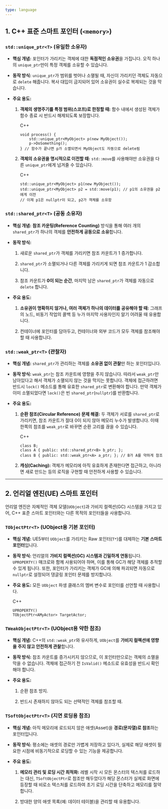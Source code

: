```yaml
---
type: language
---
```

## **1. C++ 표준 스마트 포인터 (`<memory>`)**

### **`std::unique_ptr<T>` (유일한 소유자)**

- **핵심 개념:** 포인터가 가리키는 객체에 대한 **독점적인 소유권**을 가집니다. 오직 하나의 `unique_ptr`만이 특정 객체를 소유할 수 있습니다.
    
- **동작 방식:** `unique_ptr`가 범위를 벗어나 소멸될 때, 자신이 가리키던 객체도 자동으로 `delete` 해줍니다. 복사 대입이 금지되어 있어 소유권이 실수로 복제되는 것을 막습니다.
    
- **주요 용도:**
    
    1. **객체의 생명주기를 특정 범위(스코프)로 한정할 때:** 함수 내에서 생성된 객체가 함수 종료 시 반드시 해제되도록 보장합니다.
        
        C++
        
        ```
        void process() {
            std::unique_ptr<MyObject> p(new MyObject());
            p->DoSomething();
        } // 함수가 끝나면 p가 소멸되면서 MyObject도 자동으로 delete됨
        ```
        
    2. **객체의 소유권을 명시적으로 이전할 때:** `std::move`를 사용해야만 소유권을 다른 `unique_ptr`에게 넘겨줄 수 있습니다.
        
        C++
        
        ```
        std::unique_ptr<MyObject> p1(new MyObject());
        std::unique_ptr<MyObject> p2 = std::move(p1); // p1의 소유권을 p2에게 이전
        // 이제 p1은 nullptr이 되고, p2가 객체를 소유함
        ```
        

### **`std::shared_ptr<T>` (공동 소유자)**

- **핵심 개념:** **참조 카운팅(Reference Counting)** 방식을 통해 여러 개의 `shared_ptr`가 하나의 객체를 **안전하게 공동으로 소유**합니다.
    
- **동작 방식:**
    
    1. 새로운 `shared_ptr`가 객체를 가리키면 참조 카운트가 1 증가합니다.
        
    2. `shared_ptr`가 소멸되거나 다른 객체를 가리키게 되면 참조 카운트가 1 감소합니다.
        
    3. 참조 카운트가 **0이 되는 순간**, 마지막 남은 `shared_ptr`가 객체를 자동으로 `delete` 합니다.
        
- **주요 용도:**
    
    1. **소유권이 명확하지 않거나, 여러 객체가 하나의 데이터를 공유해야 할 때:** 그래프의 노드, 비동기 작업의 콜백 등 누가 마지막 사용자인지 알기 어려울 때 유용합니다.
        
    2. 컨테이너에 포인터를 담아두고, 컨테이너와 외부 코드가 모두 객체를 참조해야 할 때 사용합니다.
        

### **`std::weak_ptr<T>` (관찰자)**

- **핵심 개념:** `shared_ptr`가 관리하는 객체를 **소유권 없이 관찰**만 하는 포인터입니다.
    
- **동작 방식:** `weak_ptr`는 참조 카운트에 영향을 주지 않습니다. 따라서 `weak_ptr`만 남아있다고 해서 객체가 소멸되지 않는 것을 막지는 못합니다. 객체에 접근하려면 반드시 `lock()` 메소드를 통해 유효한 `shared_ptr`로 변환해야 합니다. 만약 객체가 이미 소멸되었다면 `lock()`은 빈 `shared_ptr`(`nullptr`)를 반환합니다.
    
- **주요 용도:**
    
    1. **순환 참조(Circular Reference) 문제 해결:** 두 객체가 서로를 `shared_ptr`로 가리키면, 참조 카운트가 절대 0이 되지 않아 메모리 누수가 발생합니다. 이때 한쪽의 참조를 `weak_ptr`로 바꾸면 순환 고리를 끊을 수 있습니다.
        
        C++
        
        ```
        class B;
        class A { public: std::shared_ptr<B> b_ptr; };
        class B { public: std::weak_ptr<A> a_ptr; }; // B가 A를 약하게 참조
        ```
        
    2. **캐싱(Caching):** 객체가 메모리에 아직 유효하게 존재한다면 접근하고, 아니라면 새로 만드는 등의 로직을 구현할 때 안전하게 사용할 수 있습니다.
        

---

## **2. 언리얼 엔진(UE) 스마트 포인터**

언리얼 엔진은 자체적인 객체 모델(`UObject`)과 가비지 컬렉션(GC) 시스템을 가지고 있어, C++ 표준 스마트 포인터와는 다른 목적의 포인터들을 사용합니다.

### **`TObjectPtr<T>` (UObject용 기본 포인터)**

- **핵심 개념:** UE5부터 `UObject`를 가리키는 Raw 포인터(`T*`)를 대체하는 **기본 스마트 포인터**입니다.
    
- **동작 방식:** 언리얼의 **가비지 컬렉션(GC) 시스템과 긴밀하게 연동**됩니다. `UPROPERTY()` 매크로와 함께 사용되어야 하며, 이를 통해 GC가 해당 객체를 추적할 수 있게 됩니다. 또한, 포인터가 가리키는 객체가 GC에 의해 파괴되면 자동으로 `nullptr`로 설정되어 댕글링 포인터 문제를 방지합니다.
    
- **주요 용도:** 모든 `UObject` 파생 클래스의 멤버 변수로 포인터를 선언할 때 사용합니다.
    
    C++
    
    ```
    UPROPERTY()
    TObjectPtr<AMyActor> TargetActor;
    ```
    

### **`TWeakObjectPtr<T>` (UObject용 약한 참조)**

- **핵심 개념:** C++의 `std::weak_ptr`와 유사하게, `UObject`를 **가비지 컬렉션에 영향을 주지 않고 안전하게 관찰**합니다.
    
- **동작 방식:** 참조 카운트를 증가시키지 않으므로, 이 포인터만으로는 객체의 소멸을 막을 수 없습니다. 객체에 접근하기 전 `IsValid()` 메소드로 유효성을 반드시 확인해야 합니다.
    
- **주요 용도:**
    
    1. 순환 참조 방지.
        
    2. 반드시 존재하지 않아도 되는 선택적인 객체를 참조할 때.
        

### **`TSoftObjectPtr<T>` (지연 로딩용 참조)**

- **핵심 개념:** 아직 메모리에 로드되지 않은 애셋(Asset)을 **경로(문자열)로 참조**하는 포인터입니다.
    
- **동작 방식:** 평소에는 애셋의 경로만 가볍게 저장하고 있다가, 실제로 해당 애셋이 필요한 시점에 비동기적으로 로딩할 수 있는 기능을 제공합니다.
    
- **주요 용도:**
    
    1. **메모리 관리 및 로딩 시간 최적화:** 레벨 시작 시 모든 몬스터의 텍스처를 로드하는 대신, `TSoftObjectPtr`로 참조만 해두었다가 해당 몬스터가 실제로 화면에 등장할 때 비로소 텍스처를 로드하여 초기 로딩 시간을 단축하고 메모리를 절약합니다.
        
    2. 방대한 양의 애셋 목록(예: 데이터 테이블)을 관리할 때 유용합니다.